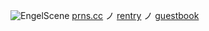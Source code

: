 ![EngelScene](https://github.com/UNPLEASANTGRADlENT/UNPLEASANTGRADlENT/assets/144538884/2ecd70d1-daf5-45cb-807f-441d20654a72)
[prns.cc](https://pronouns.cc/@prototype) ノ [rentry](https://rentry.co/engell) ノ [guestbook](https://unpleasantgradient.123guestbook.com/) 

